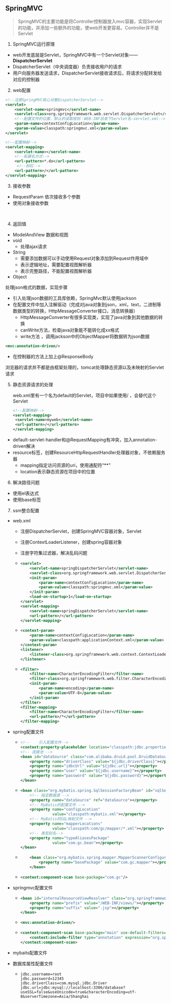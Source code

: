 ## SpringMVC



> SpringMVC的主要功能是将Controller控制器放入mvc容器，实现Servlet的功能，并添加一些额外的功能，使web开发更容易。Controller并不是Servlet

1. SpringMVC运行原理

- web开发底层是Servlet，SpringMVC中有一个Servlet对象——**DispatcherServlet**
- DispatcherServlet（中央调度器）负责接收用户的请求
- 用户向服务器发送请求，DispatcherServlet接收请求后，将请求分配转发给对应的控制器





2. web配置

``` xml
<!--注册SpringMVC核心对象DispatcherServlet-->
<servlet>
	<servlet-name>springmvc</servlet-name>
    <servlet-class>org.springframework.web.servlet.DispatcherServlet</servlet-class>
    <!--配置文件的位置，默认的读取规则：WEB-INF目录下Servlet名-servlet.xml-->
    <param-name>contextConfigLocation</param-name>
    <param-value>classpath:springmvc.xml</param-value>
</servlet>

<!--配置映射-->
<servlet-mapping>
	<servlet-name></servlet-name>
    <!--拓展名方式-->
	<url-pattern>*.do</url-pattern>
     <!--斜杠-->
	<url-pattern>/</url-pattern>
</servlet-mapping>
```

3. 接收参数

- RequestParam 依次接收多个参数
- 使用对象接收参数

​	

4. 返回值

- ModelAndView 数据和视图
- void
  - 处理ajax请求
- String 
  - 需要添加数据可以手动使用Request对象添加到Request作用域中
  - 表示逻辑地址，需要配置视图解析器
  - 表示完整路径，不能配置视图解析器
- Object

处理json格式的数据，实现步骤

- 引入处理json数据的工具库依赖，SpringMvc默认使用jackson
- 在配置文件中加入注解驱动（完成对java对象到json，xml，text，二进制等数据类型的转换，HttpMessageConverter接口，消息转换器）
  - HttpMessageConverter有很多实现类，实现了java对象到其他数据的转换
  - canWrite方法，检查java对象能不能转化成xx格式
  - write方法 ，调用jackson中的ObjectMapper将数据转为json数据

``` xml
<mvc:annotation-driven/>
```

- 在控制器的方法上加上@ResponseBody



浏览器的请求并不都是由框架处理的，tomcat处理静态资源以及未映射的Servlet请求



5. 静态资源请求的处理

   web.xml里有一个名为default的Servlet，项目中如果使用/ ，会替代这个Servlet

   ``` xml
   <!--配置映射-->
   <servlet-mapping>
   	<servlet-name>myweb</servlet-name>
   	<url-pattern>/</url-pattern>
   </servlet-mapping>
   ```


- default-servlet-handler和@RequestMapping有冲突，加入annotation-driven解决
- resource标签，创建ResourceHttpRequestHandler处理器对象，不依赖服务器
  - mapping指定访问资源的uri，使用通配符“**”
  - location表示静态资源在项目中的位置

6. 解决路径问题

- 使用el表达式
- 使用base标签





7. ssm整合配置

- web.xml

  - 注册DispatcherServlet，创建SpringMVC容器对象，Servlet
  - 注册ContextLoaderListener，创建spring容器对象
  - 注册字符集过滤器，解决乱码问题

  - ``` xml
    <servlet>
        <servlet-name>springDispatcherServlet</servlet-name>
        <servlet-class>org.springframework.web.servlet.DispatcherServlet</servlet-class>
        <init-param>
           	<param-name>contextConfigLocation</param-name>
            <param-value>classpath:springmvc.xml</param-value>
        </init-param>
        <load-on-startup>1</load-on-startup>
    </servlet>
    <servlet-mapping>
        <servlet-name>springDispatcherServlet</servlet-name>
        <url-pattern>/</url-pattern>
    </servlet-mapping>
    ```

  - ``` xml
    <context-param>
    	<param-name>contextConfigLocation</param-name>
    	<param-value>classpath:applicationContext.xml</param-value>
    </context-param>
    <listener>
    	<listener-class>org.springframework.web.context.ContextLoaderListener</listener-class>
    </listener>
    ```

  - ``` xml
    <filter>
    	<filter-name>CharacterEncodingFilter</filter-name>
    	<filter-class>org.springframework.web.filter.CharacterEncodingFilter</filter-class>
    	<init-param>
    		<param-name>encoding</param-name>
    		<param-value>UTF-8</param-value>
    	</init-param>
    </filter>
    <filter-mapping>
    	<filter-name>CharacterEncodingFilter</filter-name>
    	<url-pattern>/*</url-pattern>
    </filter-mapping>
    ```

- spring配置文件

  - ``` xml
    <!--    引入配置文件-->
    <context:property-placeholder location="classpath:jdbc.properties"/>
    <!-- 连接池 -->
    <bean id="dataSource" class="com.alibaba.druid.pool.DruidDataSource">
        <property name="driverClass" value="${jdbc.driverClass}"></property>
        <property name="jdbcUrl" value="${jdbc.url}"></property>
        <property name="user" value="${jdbc.username}"></property>
        <property name="password" value="${jdbc.password}"></property>
    </bean>
    ```

  - ``` xml
    <bean class="org.mybatis.spring.SqlSessionFactoryBean" id="sqlSessionFactoryBean">
        <!-- 指定数据源 -->
        <property name="dataSource" ref="dataSource"></property>
        <!-- MyBatis的配置文件 -->
        <property name="configLocation"
                  value="classpath:mybatis.xml"></property>
        <!-- MyBatis的SQL映射文件 -->
        <property name="mapperLocations"
                  value="classpath:com/gc/mapper/*.xml"></property>
        <!-- 类型别名-->
        <property name="typeAliasesPackage"
                  value="com.gc.bean"></property>
    </bean>
    ```

  - ``` xml
        <bean class="org.mybatis.spring.mapper.MapperScannerConfigurer">
            <property name="basePackage" value="com.gc.mapper"></property>
        </bean>
    ```

  - ``` xml
    <context:component-scan base-package="com.gc"/>
    ```

- springmvc配置文件

  - ``` xml
    <bean id="internalResourceViewResolver" class="org.springframework.web.servlet.view.InternalResourceViewResolver">
        <property name="prefix" value="/WEB-INF/views/"></property>
        <property name="suffix" value=".jsp"></property>
    </bean>
    ```

  - ``` xml
    <mvc:annotation-driven/> 
    ```

  - ``` xml
    <context:component-scan base-package="main" use-default-filters="false">
        <context:include-filter type="annotation" expression="org.springframework.stereotype.Controller"/>
    </context:component-scan>
    ```

- mybaits配置文件

- 数据库属性配置文件

  - ``` properties
    jdbc.username=root
    jdbc.password=12345
    jdbc.driverClass=com.mysql.jdbc.Driver
    jdbc.url=jdbc:mysql://localhost:3306/database?useSSL=false&useUnicode=true&characterEncoding=utf-8&serverTimezone=Asia/Shanghai
    ```

